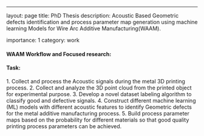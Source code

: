 ---
layout: page
title: PhD Thesis
description: Acoustic Based Geometric defects identification and process parameter map generation using machine learning Models for Wire Arc Additive Manufacturing(WAAM).
<!--img: /assets/img/DSC_0083.jpg-->
importance: 1
category: work


<h4>WAAM Workflow and Focused research:</h4> <src="{{ '/assets/img/workflow.png'}}" >
 
<h4>Task:</h4>
1. Collect and process the Acoustic signals during the metal 3D printing process.
2. Collect and analyze the 3D point cloud from the printed object for experimental purpose.
3. Develop a novel dataset labeling algorithm to classify good and defective signals.
4. Construct different machine learning (ML) models with different acoustic features to identify Geometric defects for the metal additive
manufacturing process.
5. Build process parameter maps based on the probability for different materials so that good quality printing process parameters can be
achieved.

<!-----
    layout: page
    title: project
    description: a project with a background image
    img: /assets/img/DSC_0083.jpg
    ---
<!--
during metal additive manufacturing
process.
-->
```
